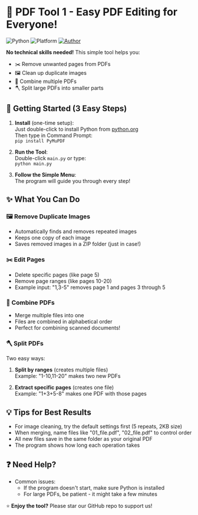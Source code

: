 # 📑 PDF Tool 1 - Easy PDF Editing for Everyone!

![Python](https://img.shields.io/badge/Python-3.x-blue?logo=python&logoColor=white)
![Platform](https://img.shields.io/badge/Platform-Windows%20%7C%20Linux-green)
[![Author](https://img.shields.io/badge/Made%20by-Avro-9cf?logo=github)](https://github.com/AvroHere)

**No technical skills needed!** This simple tool helps you:
- ✂️ Remove unwanted pages from PDFs
- 🖼️ Clean up duplicate images
- 🤝 Combine multiple PDFs
- 🪓 Split large PDFs into smaller parts

## 🏁 Getting Started (3 Easy Steps)

1. **Install** (one-time setup):  
   Just double-click to install Python from [python.org](https://www.python.org/downloads/)  
   Then type in Command Prompt:  
   `pip install PyMuPDF`

2. **Run the Tool**:  
   Double-click `main.py` or type:  
   `python main.py`

3. **Follow the Simple Menu**:  
   The program will guide you through every step!

## ✨ What You Can Do

### 🖼️ Remove Duplicate Images
- Automatically finds and removes repeated images
- Keeps one copy of each image
- Saves removed images in a ZIP folder (just in case!)

### ✂️ Edit Pages
- Delete specific pages (like page 5)
- Remove page ranges (like pages 10-20)
- Example input: "1,3-5" removes page 1 and pages 3 through 5

### 🤝 Combine PDFs
- Merge multiple files into one
- Files are combined in alphabetical order
- Perfect for combining scanned documents!

### 🪓 Split PDFs
Two easy ways:
1. **Split by ranges** (creates multiple files)  
   Example: "1-10,11-20" makes two new PDFs

2. **Extract specific pages** (creates one file)  
   Example: "1+3+5-8" makes one PDF with those pages

## 💡 Tips for Best Results
- For image cleaning, try the default settings first (5 repeats, 2KB size)
- When merging, name files like "01_file.pdf", "02_file.pdf" to control order
- All new files save in the same folder as your original PDF
- The program shows how long each operation takes

## ❓ Need Help?
- Common issues:
  - If the program doesn't start, make sure Python is installed
  - For large PDFs, be patient - it might take a few minutes

⭐ **Enjoy the tool?** Please star our GitHub repo to support us!
